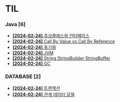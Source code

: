 # TIL
 
### Java [6]
- [**[2024-02-24]**  추상클래스와 인터페이스](https://github.com/A-lass/TIL/blob/main/Java/추상클래스와_인터페이스.md)
- [**[2024-02-24]**  Call By Value vs Call By Reference](https://github.com/A-lass/TIL/blob/main/Java/Call_By_Value_vs_Call_By_Reference.md)
- [**[2024-02-24]**  동기화](https://github.com/A-lass/TIL/blob/main/Java/동기화.md)
- [**[2024-02-24]**  JVM](https://github.com/A-lass/TIL/blob/main/Java/JVM.md)
- [**[2024-02-24]**  String StringBuilder StringBuffer](https://github.com/A-lass/TIL/blob/main/Java/String_StringBuilder_StringBuffer.md)
- [**[2024-02-24]**  GC](https://github.com/A-lass/TIL/blob/main/Java/GC.md)
### DATABASE [2]
- [**[2024-02-24]**  트랜잭션](https://github.com/A-lass/TIL/blob/main/DATABASE/트랜잭션.md)
- [**[2024-02-24]**  관계 데이터 모델](https://github.com/A-lass/TIL/blob/main/DATABASE/관계_데이터_모델.md)
